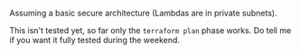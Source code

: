 Assuming a basic secure architecture (Lambdas are in private subnets).

This isn't tested yet, so far only the `terraform plan` phase works. Do tell me if you want it fully tested during the weekend.


